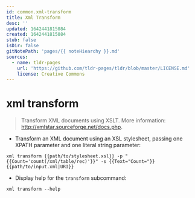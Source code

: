 ```yaml
---
id: common.xml-transform
title: Xml Transform
desc: ''
updated: 1642441815084
created: 1642441815084
stub: false
isDir: false
gitNotePath: 'pages/{{ noteHiearchy }}.md'
sources:
  - name: tldr-pages
    url: 'https://github.com/tldr-pages/tldr/blob/master/LICENSE.md'
    license: Creative Commons
---
```

# xml transform

> Transform XML documents using XSLT.
> More information: <http://xmlstar.sourceforge.net/docs.php>.

- Transform an XML document using an XSL stylesheet, passing one XPATH parameter and one literal string parameter:

`xml transform {{path/to/stylesheet.xsl}} -p "{{Count='count(/xml/table/rec)'}}" -s {{Text="Count="}} {{path/to/input.xml|URI}}`

- Display help for the `transform` subcommand:

`xml transform --help`

